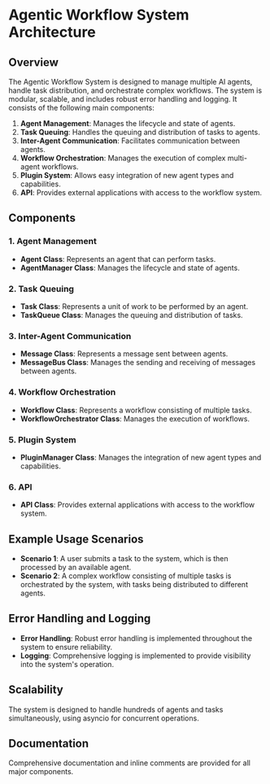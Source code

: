 # Agentic Workflow System Architecture

## Overview
The Agentic Workflow System is designed to manage multiple AI agents, handle task distribution, and orchestrate complex workflows. The system is modular, scalable, and includes robust error handling and logging. It consists of the following main components:

1. **Agent Management**: Manages the lifecycle and state of agents.
2. **Task Queuing**: Handles the queuing and distribution of tasks to agents.
3. **Inter-Agent Communication**: Facilitates communication between agents.
4. **Workflow Orchestration**: Manages the execution of complex multi-agent workflows.
5. **Plugin System**: Allows easy integration of new agent types and capabilities.
6. **API**: Provides external applications with access to the workflow system.

## Components

### 1. Agent Management
- **Agent Class**: Represents an agent that can perform tasks.
- **AgentManager Class**: Manages the lifecycle and state of agents.

### 2. Task Queuing
- **Task Class**: Represents a unit of work to be performed by an agent.
- **TaskQueue Class**: Manages the queuing and distribution of tasks.

### 3. Inter-Agent Communication
- **Message Class**: Represents a message sent between agents.
- **MessageBus Class**: Manages the sending and receiving of messages between agents.

### 4. Workflow Orchestration
- **Workflow Class**: Represents a workflow consisting of multiple tasks.
- **WorkflowOrchestrator Class**: Manages the execution of workflows.

### 5. Plugin System
- **PluginManager Class**: Manages the integration of new agent types and capabilities.

### 6. API
- **API Class**: Provides external applications with access to the workflow system.

## Example Usage Scenarios
- **Scenario 1**: A user submits a task to the system, which is then processed by an available agent.
- **Scenario 2**: A complex workflow consisting of multiple tasks is orchestrated by the system, with tasks being distributed to different agents.

## Error Handling and Logging
- **Error Handling**: Robust error handling is implemented throughout the system to ensure reliability.
- **Logging**: Comprehensive logging is implemented to provide visibility into the system's operation.

## Scalability
The system is designed to handle hundreds of agents and tasks simultaneously, using asyncio for concurrent operations.

## Documentation
Comprehensive documentation and inline comments are provided for all major components.